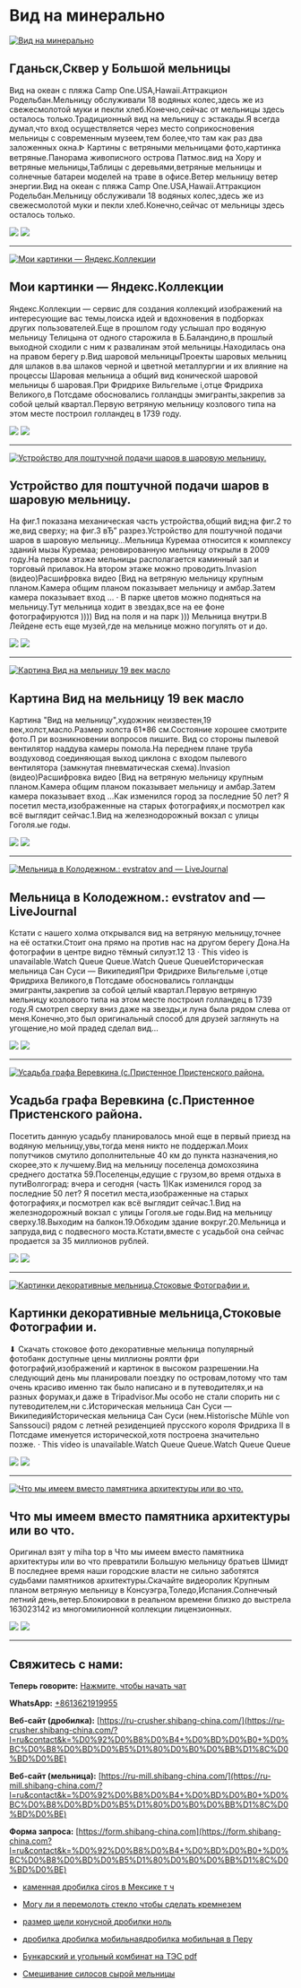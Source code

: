 # Вид на минерально

<a href="https://swt.shibang-china.com/?l=ru&img&k=%D0%92%D0%B8%D0%B4+%D0%BD%D0%B0+%D0%BC%D0%B8%D0%BD%D0%B5%D1%80%D0%B0%D0%BB%D1%8C%D0%BD%D0%BE" target="_blank">![Вид на минерально](http://static.shibang-china.com/all-800x300/695.jpg)</a>

## Гданьск,Сквер у Большой мельницы
Вид на океан с пляжа Camp One.USA,Hawaii.Аттракцион Родельбан.Мельницу обслуживали 18 водяных колес,здесь же из свежесмолотой муки и пекли хлеб.Конечно,сейчас от мельницы здесь осталось только.Традиционный вид на мельницу с эстакады.Я всегда думал,что вход осуществляется через место соприкосновения мельницы с современным музеем,тем более,что там как раз два заложенных окна.ᐈ Картины с ветряными мельницами фото,картинка ветряные.Панорама живописного острова Патмос.вид на Хору и ветряные мельницы,Таблицы с деревьями,ветряные мельницы и солнечные батареи моделей на траве в офисе.Ветер мельницу ветер энергии.Вид на океан с пляжа Camp One.USA,Hawaii.Аттракцион Родельбан.Мельницу обслуживали 18 водяных колес,здесь же из свежесмолотой муки и пекли хлеб.Конечно,сейчас от мельницы здесь осталось только.


<a href="https://whatsapp.shibangsoft.com/WhatsApp.php" target="_blank" title="WhatsApp">![](http://static.shibang-china.com/icon/whatsapp.png)</a> <a href="https://swt.shibang-china.com/?l=ru&icon&k=%D0%92%D0%B8%D0%B4+%D0%BD%D0%B0+%D0%BC%D0%B8%D0%BD%D0%B5%D1%80%D0%B0%D0%BB%D1%8C%D0%BD%D0%BE" target="_blank">![](http://static.shibang-china.com/icon/chat-ru.png)</a>

---

<a href="https://swt.shibang-china.com/?l=ru&img&k=%D0%92%D0%B8%D0%B4+%D0%BD%D0%B0+%D0%BC%D0%B8%D0%BD%D0%B5%D1%80%D0%B0%D0%BB%D1%8C%D0%BD%D0%BE" target="_blank">![Мои картинки — Яндекс.Коллекции](http://static.shibang-china.com/all-800x300/535.jpg)</a>

## Мои картинки — Яндекс.Коллекции
Яндекс.Коллекции — сервис для создания коллекций изображений на интересующие вас темы,поиска идей и вдохновения в подборках других пользователей.Еще в прошлом году услышал про водяную мельницу Телицына от одного старожила в Б.Баландино,в прошлый выходной сходили с ним к развалинам этой мельницы.Находилась она на правом берегу р.Вид шаровой мельницыПроекты шаровых мельниц для шлаков в.ва шлаков черной и цветной металлургии и их влияние на процессы Шаровая мельница а общий вид конической шаровой мельницы б шаровая.При Фридрихе Вильгельме i,отце Фридриха Великого,в Потсдаме обосновались голландцы эмигранты,закрепив за собой целый квартал.Первую ветряную мельницу козлового типа на этом месте построил голландец в 1739 году.


<a href="https://whatsapp.shibangsoft.com/WhatsApp.php" target="_blank" title="WhatsApp">![](http://static.shibang-china.com/icon/whatsapp.png)</a> <a href="https://swt.shibang-china.com/?l=ru&icon&k=%D0%92%D0%B8%D0%B4+%D0%BD%D0%B0+%D0%BC%D0%B8%D0%BD%D0%B5%D1%80%D0%B0%D0%BB%D1%8C%D0%BD%D0%BE" target="_blank">![](http://static.shibang-china.com/icon/chat-ru.png)</a>

---

<a href="https://swt.shibang-china.com/?l=ru&img&k=%D0%92%D0%B8%D0%B4+%D0%BD%D0%B0+%D0%BC%D0%B8%D0%BD%D0%B5%D1%80%D0%B0%D0%BB%D1%8C%D0%BD%D0%BE" target="_blank">![Устройство для поштучной подачи шаров в шаровую мельницу.](http://static.shibang-china.com/all-800x300/789.jpg)</a>

## Устройство для поштучной подачи шаров в шаровую мельницу.
На фиг.1 показана механическая часть устройства,общий вид;на фиг.2 то же,вид сверху; на фиг.3 вЂ” разрез.Устройство для поштучной подачи шаров в шаровую мельницу…Мельница Куремаа относится к комплексу зданий мызы Куремаа; реновированную мельницу открыли в 2009 году.На первом этаже мельницы располагается каминный зал и торговый прилавок.На втором этаже можно проводить.Invasion (видео)Расшифровка видео [Вид на ветряную мельницу крупным планом.Камера общим планом показывает мельницу и амбар.Затем камера показывает вход …&nbsp;&#0183;&#32;В парке цветов можно подняться на мельницу.Тут мельница ходит в звездах,все на ее фоне фотографируются )))) Вид на поля и на парк ))) Мельница внутри.В Лейдене есть еще музей,где на мельнице можно погулять от и до.


<a href="https://whatsapp.shibangsoft.com/WhatsApp.php" target="_blank" title="WhatsApp">![](http://static.shibang-china.com/icon/whatsapp.png)</a> <a href="https://swt.shibang-china.com/?l=ru&icon&k=%D0%92%D0%B8%D0%B4+%D0%BD%D0%B0+%D0%BC%D0%B8%D0%BD%D0%B5%D1%80%D0%B0%D0%BB%D1%8C%D0%BD%D0%BE" target="_blank">![](http://static.shibang-china.com/icon/chat-ru.png)</a>

---

<a href="https://swt.shibang-china.com/?l=ru&img&k=%D0%92%D0%B8%D0%B4+%D0%BD%D0%B0+%D0%BC%D0%B8%D0%BD%D0%B5%D1%80%D0%B0%D0%BB%D1%8C%D0%BD%D0%BE" target="_blank">![Картина Вид на мельницу 19 век масло](http://static.shibang-china.com/all-800x300/913.jpg)</a>

## Картина Вид на мельницу 19 век масло
Картина &quot;Вид на мельницу&quot;,художник неизвестен,19 век,холст,масло.Размер холста 61*86 см.Состояние хорошее смотрите фото.П ри возникновении вопросов пишите.  Вид со стороны пылевой вентилятор наддува камеры помола.На переднем плане труба воздуховод соединяющая выход циклона с входом пылевого вентилятора (замкнутая пневматическая схема).Invasion (видео)Расшифровка видео [Вид на ветряную мельницу крупным планом.Камера общим планом показывает мельницу и амбар.Затем камера показывает вход …Как изменился город за последние 50 лет? Я посетил места,изображенные на старых фотографиях,и посмотрел как всё выглядит сейчас.1.Вид на железнодорожный вокзал с улицы Гоголя.ые годы.


<a href="https://whatsapp.shibangsoft.com/WhatsApp.php" target="_blank" title="WhatsApp">![](http://static.shibang-china.com/icon/whatsapp.png)</a> <a href="https://swt.shibang-china.com/?l=ru&icon&k=%D0%92%D0%B8%D0%B4+%D0%BD%D0%B0+%D0%BC%D0%B8%D0%BD%D0%B5%D1%80%D0%B0%D0%BB%D1%8C%D0%BD%D0%BE" target="_blank">![](http://static.shibang-china.com/icon/chat-ru.png)</a>

---

<a href="https://swt.shibang-china.com/?l=ru&img&k=%D0%92%D0%B8%D0%B4+%D0%BD%D0%B0+%D0%BC%D0%B8%D0%BD%D0%B5%D1%80%D0%B0%D0%BB%D1%8C%D0%BD%D0%BE" target="_blank">![Мельница в Колодежном.: evstratov and — LiveJournal](http://static.shibang-china.com/all-800x300/989.jpg)</a>

## Мельница в Колодежном.: evstratov and — LiveJournal
Кстати с нашего холма открывался вид на ветряную мельницу,точнее на её остатки.Стоит она прямо на против нас на другом берегу Дона.На фотографии в центре видно тёмный силуэт.12 13&nbsp;&#0183;&#32;This video is unavailable.Watch Queue Queue.Watch Queue QueueИсторическая мельница Сан Суси — ВикипедияПри Фридрихе Вильгельме i,отце Фридриха Великого,в Потсдаме обосновались голландцы эмигранты,закрепив за собой целый квартал.Первую ветряную мельницу козлового типа на этом месте построил голландец в 1739 году.Я смотрел сверху вниз даже на звезды,и луна была рядом слева от меня.Конечно,это был оригинальный способ для друзей заглянуть на угощение,но мой прадед сделал вид…


<a href="https://whatsapp.shibangsoft.com/WhatsApp.php" target="_blank" title="WhatsApp">![](http://static.shibang-china.com/icon/whatsapp.png)</a> <a href="https://swt.shibang-china.com/?l=ru&icon&k=%D0%92%D0%B8%D0%B4+%D0%BD%D0%B0+%D0%BC%D0%B8%D0%BD%D0%B5%D1%80%D0%B0%D0%BB%D1%8C%D0%BD%D0%BE" target="_blank">![](http://static.shibang-china.com/icon/chat-ru.png)</a>

---

<a href="https://swt.shibang-china.com/?l=ru&img&k=%D0%92%D0%B8%D0%B4+%D0%BD%D0%B0+%D0%BC%D0%B8%D0%BD%D0%B5%D1%80%D0%B0%D0%BB%D1%8C%D0%BD%D0%BE" target="_blank">![Усадьба графа Веревкина (с.Пристенное Пристенского района.](http://static.shibang-china.com/all-800x300/431.jpg)</a>

## Усадьба графа Веревкина (с.Пристенное Пристенского района.
Посетить данную усадьбу планировалось мной еще в первый приезд на водяную мельницу,увы,тогда меня никто не поддержал.Моих попутчиков смутило дополнительные 40 км до пункта назначения,но скорее,это к лучшему.Вид на мельницу поселенца домохозяина среднего достатка 59.Поселенцы,едущие с грузом,во время отдыха в путиВолгоград: вчера и сегодня (часть 1)Как изменился город за последние 50 лет? Я посетил места,изображенные на старых фотографиях,и посмотрел как всё выглядит сейчас.1.Вид на железнодорожный вокзал с улицы Гоголя.ые годы.Вид на мельницу сверху.18.Выходим на балкон.19.Обходим здание вокруг.20.Мельница и запруда,вид с подвесного моста.Кстати,вместе с усадьбой она сейчас продается за 35 миллионов рублей.


<a href="https://whatsapp.shibangsoft.com/WhatsApp.php" target="_blank" title="WhatsApp">![](http://static.shibang-china.com/icon/whatsapp.png)</a> <a href="https://swt.shibang-china.com/?l=ru&icon&k=%D0%92%D0%B8%D0%B4+%D0%BD%D0%B0+%D0%BC%D0%B8%D0%BD%D0%B5%D1%80%D0%B0%D0%BB%D1%8C%D0%BD%D0%BE" target="_blank">![](http://static.shibang-china.com/icon/chat-ru.png)</a>

---

<a href="https://swt.shibang-china.com/?l=ru&img&k=%D0%92%D0%B8%D0%B4+%D0%BD%D0%B0+%D0%BC%D0%B8%D0%BD%D0%B5%D1%80%D0%B0%D0%BB%D1%8C%D0%BD%D0%BE" target="_blank">![Картинки декоративные мельница,Стоковые Фотографии и.](http://static.shibang-china.com/all-800x300/67.jpg)</a>

## Картинки декоративные мельница,Стоковые Фотографии и.
⬇ Скачать стоковое фото декоративные мельница популярный фотобанк доступные цены миллионы роялти фри фотографий,изображений и картинок в высоком разрешении.На следующий день мы планировали поездку по островам,потому что там очень красиво именно так было написано и в путеводителях,и на разных форумах,и даже в Tripadvisor.Мы особо не стали спорить ни с путеводителем,ни с.Историческая мельница Сан Суси — ВикипедияИсторическая мельница Сан Суси (нем.Historische M&#252;hle von Sanssouci) рядом с летней резиденцией прусского короля Фридриха II в Потсдаме именуется исторической,хотя построена значительно позже.&nbsp;&#0183;&#32;This video is unavailable.Watch Queue Queue.Watch Queue Queue


<a href="https://whatsapp.shibangsoft.com/WhatsApp.php" target="_blank" title="WhatsApp">![](http://static.shibang-china.com/icon/whatsapp.png)</a> <a href="https://swt.shibang-china.com/?l=ru&icon&k=%D0%92%D0%B8%D0%B4+%D0%BD%D0%B0+%D0%BC%D0%B8%D0%BD%D0%B5%D1%80%D0%B0%D0%BB%D1%8C%D0%BD%D0%BE" target="_blank">![](http://static.shibang-china.com/icon/chat-ru.png)</a>

---

<a href="https://swt.shibang-china.com/?l=ru&img&k=%D0%92%D0%B8%D0%B4+%D0%BD%D0%B0+%D0%BC%D0%B8%D0%BD%D0%B5%D1%80%D0%B0%D0%BB%D1%8C%D0%BD%D0%BE" target="_blank">![Что мы имеем вместо памятника архитектуры или во что.](http://static.shibang-china.com/all-800x300/1285.jpg)</a>

## Что мы имеем вместо памятника архитектуры или во что.
Оригинал взят у miha top в Что мы имеем вместо памятника архитектуры или во что превратили Большую мельницу братьев Шмидт В последнее время наши городские власти не сильно заботятся судьбами памятников архитектуры.Скачайте видеоролик Крупным планом ветряную мельницу в Консуэгра,Толедо,Испания.Солнечный летний день,ветер.Блокировки в реальном времени близко до выстрела 163023142 из многомилионной коллекции лицензионных.

<a href="https://whatsapp.shibangsoft.com/WhatsApp.php" target="_blank" title="WhatsApp">![](http://static.shibang-china.com/icon/whatsapp.png)</a> <a href="https://swt.shibang-china.com/?l=ru&icon&k=%D0%92%D0%B8%D0%B4+%D0%BD%D0%B0+%D0%BC%D0%B8%D0%BD%D0%B5%D1%80%D0%B0%D0%BB%D1%8C%D0%BD%D0%BE" target="_blank">![](http://static.shibang-china.com/icon/chat-ru.png)</a>

---
## Свяжитесь с нами:

**Теперь говорите:** [Нажмите, чтобы начать чат](https://swt.shibang-china.com?l=ru&contact&k=%D0%92%D0%B8%D0%B4+%D0%BD%D0%B0+%D0%BC%D0%B8%D0%BD%D0%B5%D1%80%D0%B0%D0%BB%D1%8C%D0%BD%D0%BE)

**WhatsApp:**  [+8613621919955](https://whatsapp.shibangsoft.com/WhatsApp.php)

**Веб-сайт (дробилка):** [https://ru-crusher.shibang-china.com/](https://ru-crusher.shibang-china.com/?l=ru&contact&k=%D0%92%D0%B8%D0%B4+%D0%BD%D0%B0+%D0%BC%D0%B8%D0%BD%D0%B5%D1%80%D0%B0%D0%BB%D1%8C%D0%BD%D0%BE)

**Веб-сайт (мельница):** [https://ru-mill.shibang-china.com/](https://ru-mill.shibang-china.com/?l=ru&contact&k=%D0%92%D0%B8%D0%B4+%D0%BD%D0%B0+%D0%BC%D0%B8%D0%BD%D0%B5%D1%80%D0%B0%D0%BB%D1%8C%D0%BD%D0%BE)

**Форма запроса:** [https://form.shibang-china.com](https://form.shibang-china.com?l=ru&contact&k=%D0%92%D0%B8%D0%B4+%D0%BD%D0%B0+%D0%BC%D0%B8%D0%BD%D0%B5%D1%80%D0%B0%D0%BB%D1%8C%D0%BD%D0%BE)

* [каменная дробилка ciros в Мексике т  ч](../135/%D0%BA%D0%B0%D0%BC%D0%B5%D0%BD%D0%BD%D0%B0%D1%8F%20%D0%B4%D1%80%D0%BE%D0%B1%D0%B8%D0%BB%D0%BA%D0%B0%20ciros%20%D0%B2%20%D0%9C%D0%B5%D0%BA%D1%81%D0%B8%D0%BA%D0%B5%20%D1%82%20%20%D1%87.md)

* [Могу ли я перемолоть стекло чтобы сделать кремнезем](../135/%D0%9C%D0%BE%D0%B3%D1%83%20%D0%BB%D0%B8%20%D1%8F%20%D0%BF%D0%B5%D1%80%D0%B5%D0%BC%D0%BE%D0%BB%D0%BE%D1%82%D1%8C%20%D1%81%D1%82%D0%B5%D0%BA%D0%BB%D0%BE%20%D1%87%D1%82%D0%BE%D0%B1%D1%8B%20%D1%81%D0%B4%D0%B5%D0%BB%D0%B0%D1%82%D1%8C%20%D0%BA%D1%80%D0%B5%D0%BC%D0%BD%D0%B5%D0%B7%D0%B5%D0%BC.md)

* [размер щели конусной дробилки ноль](../135/%D1%80%D0%B0%D0%B7%D0%BC%D0%B5%D1%80%20%D1%89%D0%B5%D0%BB%D0%B8%20%D0%BA%D0%BE%D0%BD%D1%83%D1%81%D0%BD%D0%BE%D0%B9%20%D0%B4%D1%80%D0%BE%D0%B1%D0%B8%D0%BB%D0%BA%D0%B8%20%D0%BD%D0%BE%D0%BB%D1%8C.md)

* [дробилка дробилка мобильнаядробилка мобильная в Перу](../131/%D0%B4%D1%80%D0%BE%D0%B1%D0%B8%D0%BB%D0%BA%D0%B0%20%D0%B4%D1%80%D0%BE%D0%B1%D0%B8%D0%BB%D0%BA%D0%B0%20%D0%BC%D0%BE%D0%B1%D0%B8%D0%BB%D1%8C%D0%BD%D0%B0%D1%8F%D0%B4%D1%80%D0%BE%D0%B1%D0%B8%D0%BB%D0%BA%D0%B0%20%D0%BC%D0%BE%D0%B1%D0%B8%D0%BB%D1%8C%D0%BD%D0%B0%D1%8F%20%D0%B2%20%D0%9F%D0%B5%D1%80%D1%83.md)

* [Бункарский и угольный комбинат на ТЭС pdf](../135/%D0%91%D1%83%D0%BD%D0%BA%D0%B0%D1%80%D1%81%D0%BA%D0%B8%D0%B9%20%D0%B8%20%D1%83%D0%B3%D0%BE%D0%BB%D1%8C%D0%BD%D1%8B%D0%B9%20%D0%BA%D0%BE%D0%BC%D0%B1%D0%B8%D0%BD%D0%B0%D1%82%20%D0%BD%D0%B0%20%D0%A2%D0%AD%D0%A1%20pdf.md)

* [Смешивание силосов сырой мельницы](../132/%D0%A1%D0%BC%D0%B5%D1%88%D0%B8%D0%B2%D0%B0%D0%BD%D0%B8%D0%B5%20%D1%81%D0%B8%D0%BB%D0%BE%D1%81%D0%BE%D0%B2%20%D1%81%D1%8B%D1%80%D0%BE%D0%B9%20%D0%BC%D0%B5%D0%BB%D1%8C%D0%BD%D0%B8%D1%86%D1%8B.md)